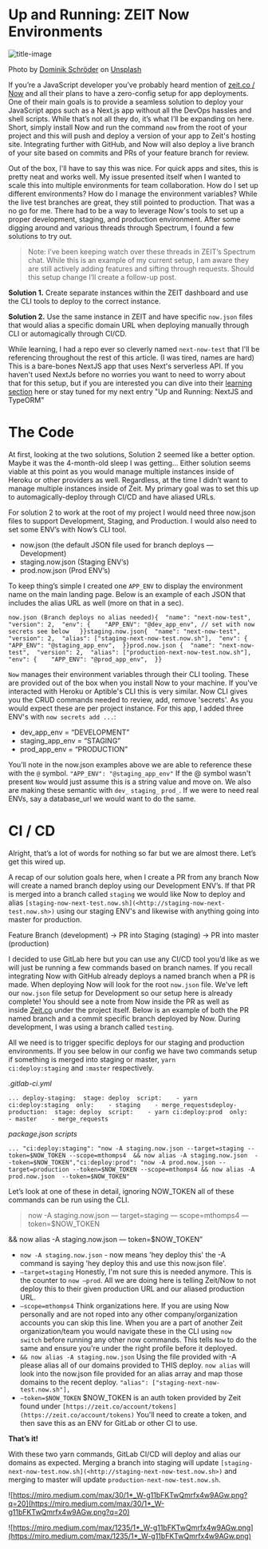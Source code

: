 
# Up and Running: ZEIT Now Environments
![title-image](https://raw.githubusercontent.com/mthomps4/posts/master/posts/up_and_running/images/dominik-schroder-FIKD9t5_5zQ-unsplash.jpg)

Photo by [Dominik Schröder](https://unsplash.com/@wirhabenzeit?utm_source=medium&utm_medium=referral) on [Unsplash](https://unsplash.com/?utm_source=medium&utm_medium=referral)

If you’re a JavaScript developer you’ve probably heard mention of [zeit.co / Now](https://zeit.co/) and all their plans to have a zero-config setup for app deployments. One of their main goals is to provide a seamless solution to deploy your JavaScript apps such as a Next.js app without all the DevOps hassles and shell scripts. While that’s not all they do, it’s what I’ll be expanding on here. Short, simply install Now and run the command `now` from the root of your project and this will push and deploy a version of your app to Zeit's hosting site. Integrating further with GitHub, and Now will also deploy a live branch of your site based on commits and PRs of your feature branch for review.

Out of the box, I'll have to say this was nice. For quick apps and sites, this is pretty neat and works well. My issue presented itself when I wanted to scale this into multiple environments for team collaboration. How do I set up different environments? How do I manage the environment variables? While the live test branches are great, they still pointed to production. That was a no go for me. There had to be a way to leverage Now's tools to set up a proper development, staging, and production environment. After some digging around and various threads through Spectrum, I found a few solutions to try out.

> Note: I’ve been keeping watch over these threads in ZEIT’s Spectrum chat. While this is an example of my current setup, I am aware they are still actively adding features and sifting through requests. Should this setup change I’ll create a follow-up post.

**Solution 1.** Create separate instances within the ZEIT dashboard and use the CLI tools to deploy to the correct instance.

**Solution 2.** Use the same instance in ZEIT and have specific `now.json` files that would alias a specific domain URL when deploying manually through CLI or automagically through CI/CD.

While learning, I had a repo ever so cleverly named `next-now-test` that I'll be referencing throughout the rest of this article. (I was tired, names are hard) This is a bare-bones NextJS app that uses Next's serverless API. If you haven't used NextJs before no worries you want to need to worry about that for this setup, but if you are interested you can dive into their [learning section](https://nextjs.org/learn/basics/getting-started) here or stay tuned for my next entry "Up and Running: NextJS and TypeORM"

#

# **The Code**

At first, looking at the two solutions, Solution 2 seemed like a better option. Maybe it was the 4-month-old sleep I was getting… Either solution seems viable at this point as you would manage multiple instances inside of Heroku or other providers as well. Regardless, at the time I didn’t want to manage multiple instances inside of Zeit. My primary goal was to set this up to automagically-deploy through CI/CD and have aliased URLs.

For solution 2 to work at the root of my project I would need three now.json files to support Development, Staging, and Production. I would also need to set some ENV’s with Now’s CLI tool.

- now.json (the default JSON file used for branch deploys — Development)
- staging.now.json (Staging ENV’s)
- prod.now.json (Prod ENV’s)

To keep thing’s simple I created one `APP_ENV` to display the environment name on the main landing page. Below is an example of each JSON that includes the alias URL as well (more on that in a sec).

    now.json (Branch deploys no alias needed){  "name": "next-now-test",  "version": 2,  "env": {    "APP_ENV": "@dev_app_env", // set with now secrets see below   }}staging.now.json{  "name": "next-now-test",  "version": 2,  "alias": ["staging-next-now-test.now.sh"],  "env": {    "APP_ENV": "@staging_app_env",  }}prod.now.json {  "name": "next-now-test",  "version": 2,  "alias": ["production-next-now-test.now.sh"],  "env": {    "APP_ENV": "@prod_app_env",  }}

`Now` manages their environment variables through their CLI tooling. These are provided out of the box when you install Now to your machine. If you've interacted with Heroku or Aptible's CLI this is very similar. Now CLI gives you the CRUD commands needed to review, add, remove 'secrets'. As you would expect these are per project instance. For this app, I added three ENV's with `now secrets add ...`:

- dev_app_env = “DEVELOPMENT”
- staging_app_env = “STAGING”
- prod_app_env = “PRODUCTION”

You’ll note in the now.json examples above we are able to reference these with the `@` symbol. `"APP_ENV": "@staging_app_env"` If the @ symbol wasn't present `Now` would just assume this is a string value and move on. We also are making these semantic with `dev_` `staging_` `prod_`. If we were to need real ENVs, say a database_url we would want to do the same.

# **CI / CD**

Alright, that’s a lot of words for nothing so far but we are almost there. Let’s get this wired up.

A recap of our solution goals here, when I create a PR from any branch Now will create a named branch deploy using our Development ENV’s. If that PR is merged into a branch called `staging` we would like Now to deploy and alias `[staging-now-next-test.now.sh](<http://staging-now-next-test.now.sh>)` using our staging ENV's and likewise with anything going into master for production.

Feature Branch (development) → PR into Staging (staging) → PR into master (production)

I decided to use GitLab here but you can use any CI/CD tool you’d like as we will just be running a few commands based on branch names. If you recall integrating Now with GitHub already deploys a named branch when a PR is made. When deploying Now will look for the root `now.json` file. We've left our `now.json` file setup for Development so our setup here is already complete! You should see a note from Now inside the PR as well as inside [Zeit.co](http://zeit.co/) under the project itself. Below is an example of both the PR named branch and a commit specific branch deployed by Now. During development, I was using a branch called `testing`.

All we need is to trigger specific deploys for our staging and production environments. If you see below in our config we have two commands setup if something is merged into staging or master, `yarn ci:deploy:staging` and `:master` respectively.

*.gitlab-ci.yml*

    ... deploy-staging:  stage: deploy  script:    - yarn ci:deploy:staging  only:    - staging    - merge_requestsdeploy-production:  stage: deploy  script:    - yarn ci:deploy:prod  only:    - master    - merge_requests

*package.json scripts*

    ... "ci:deploy:staging": "now -A staging.now.json --target=staging --token=$NOW_TOKEN --scope=mthomps4  && now alias -A staging.now.json  --token=$NOW_TOKEN","ci:deploy:prod": "now -A prod.now.json --target=production --token=$NOW_TOKEN --scope=mthomps4 && now alias -A prod.now.json  --token=$NOW_TOKEN"

Let’s look at one of these in detail, ignoring NOW_TOKEN all of these commands can be run using the CLI.

> now -A staging.now.json — target=staging — scope=mthomps4 — token=$NOW_TOKEN

&& now alias -A staging.now.json — token=$NOW_TOKEN”

- `now -A staging.now.json` - now means 'hey deploy this' the -A command is saying 'hey deploy this and use this now.json file'.
- `—target=staging` Honestly, I'm not sure this is needed anymore. This is the counter to `now —prod`. All we are doing here is telling Zeit/Now to not deploy this to their given production URL and our aliased production URL.
- `—scope=mthomps4` Think organizations here. If you are using Now personally and are not roped into any other company/organization accounts you can skip this line. When you are a part of another Zeit organization/team you would navigate these in the CLI using `now switch` before running any other now commands. This tells `Now` to do the same and ensure you're under the right profile before it deployed.
- `&& now alias -A staging.now.json` Using the file provided with -A please alias all of our domains provided to THIS deploy. `now alias` will look into the now.json file provided for an alias array and map those domains to the recent deploy. `"alias": ["staging-next-now-test.now.sh"],`
- `—token=$NOW_TOKEN` $NOW_TOKEN is an auth token provided by Zeit found under `[https://zeit.co/account/tokens](https://zeit.co/account/tokens)` You'll need to create a token, and then save this as an ENV for GitLab or other CI to use.

**That’s it!**

With these two yarn commands, GitLab CI/CD will deploy and alias our domains as expected. Merging a branch into staging will update `[staging-next-now-test.now.sh](<http://staging-next-now-test.now.sh>)` and merging to master will update `production-next-now-test.now.sh`.

![https://miro.medium.com/max/30/1*_W-g11bFKTwQmrfx4w9AGw.png?q=20](https://miro.medium.com/max/30/1*_W-g11bFKTwQmrfx4w9AGw.png?q=20)

![https://miro.medium.com/max/1235/1*_W-g11bFKTwQmrfx4w9AGw.png](https://miro.medium.com/max/1235/1*_W-g11bFKTwQmrfx4w9AGw.png)

